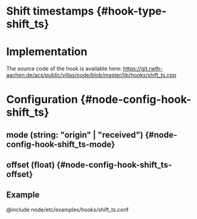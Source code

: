 # Shift timestamps {#hook-type-shift_ts}

# Implementation

The source code of the hook is available here:
https://git.rwth-aachen.de/acs/public/villas/node/blob/master/lib/hooks/shift_ts.cpp

# Configuration {#node-config-hook-shift_ts}

## mode (string: "origin" | "received") {#node-config-hook-shift_ts-mode}

## offset (float) {#node-config-hook-shift_ts-offset}

## Example

@include node/etc/examples/hooks/shift_ts.conf
